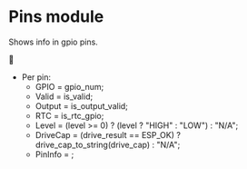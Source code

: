 # Pins module

Shows info in gpio pins.

🚧

* Per pin:
    * GPIO = gpio_num;
    * Valid = is_valid;
    * Output = is_output_valid;
    * RTC = is_rtc_gpio;
    * Level = (level >= 0) ? (level ? "HIGH" : "LOW") : "N/A";
    * DriveCap = (drive_result == ESP_OK) ? drive_cap_to_string(drive_cap) : "N/A";
    * PinInfo = ;
